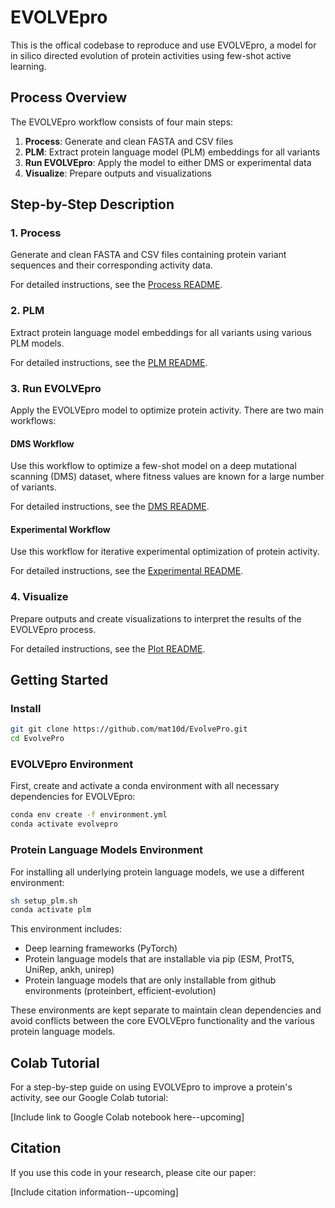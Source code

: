 # EVOLVEpro

This is the offical codebase to reproduce and use EVOLVEpro, a model for in silico directed evolution of protein activities using few-shot active learning.

## Process Overview

The EVOLVEpro workflow consists of four main steps:

1. **Process**: Generate and clean FASTA and CSV files
2. **PLM**: Extract protein language model (PLM) embeddings for all variants
3. **Run EVOLVEpro**: Apply the model to either DMS or experimental data
4. **Visualize**: Prepare outputs and visualizations

## Step-by-Step Description

### 1. Process

Generate and clean FASTA and CSV files containing protein variant sequences and their corresponding activity data.

For detailed instructions, see the [Process README](scripts/process/README.md).

### 2. PLM

Extract protein language model embeddings for all variants using various PLM models.

For detailed instructions, see the [PLM README](scripts/plm/README.md).

### 3. Run EVOLVEpro

Apply the EVOLVEpro model to optimize protein activity. There are two main workflows:

#### DMS Workflow
Use this workflow to optimize a few-shot model on a deep mutational scanning (DMS) dataset, where fitness values are known for a large number of variants.

For detailed instructions, see the [DMS README](scripts/dms/README.md).

#### Experimental Workflow
Use this workflow for iterative experimental optimization of protein activity.

For detailed instructions, see the [Experimental README](scripts/exp/README.md).

### 4. Visualize

Prepare outputs and create visualizations to interpret the results of the EVOLVEpro process.

For detailed instructions, see the [Plot README](scripts/plot/README.md).

## Getting Started

### Install

```bash
git git clone https://github.com/mat10d/EvolvePro.git
cd EvolvePro
```

### EVOLVEpro Environment

First, create and activate a conda environment with all necessary dependencies for EVOLVEpro:

```bash
conda env create -f environment.yml
conda activate evolvepro
```

### Protein Language Models Environment

For installing all underlying protein language models, we use a different environment:

```bash
sh setup_plm.sh
conda activate plm
```

This environment includes:

- Deep learning frameworks (PyTorch)
- Protein language models that are installable via pip (ESM, ProtT5, UniRep, ankh, unirep)
- Protein language models that are only installable from github environments (proteinbert, efficient-evolution)

These environments are kept separate to maintain clean dependencies and avoid conflicts between the core EVOLVEpro functionality and the various protein language models.

## Colab Tutorial

For a step-by-step guide on using EVOLVEpro to improve a protein's activity, see our Google Colab tutorial:

[Include link to Google Colab notebook here--upcoming]

## Citation

If you use this code in your research, please cite our paper:

[Include citation information--upcoming]
